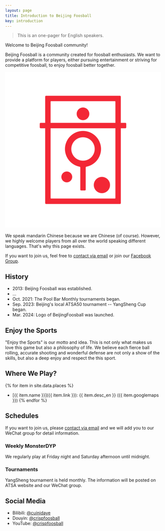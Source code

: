 ```yaml
---
layout: page
title: Introduction to Beijing Foosball
key: introduction
---
```


> This is an one-pager for English speakers.

Welcome to Beijing Foosball community!

Beijing Foosball is a community created for foosball enthusiasts.
We want to provide a platform for players, either pursuing entertainment or striving for competitive foosball, to enjoy foosball better together.

<div class="img-wrapper">
  <img alt="Beijing Foosball Logo" src="/assets/images/logo.png" class="img-1-4" />
</div>

We speak mandarin Chinese because we are Chinese (of course). However, we highly welcome players from all over the world speaking different languages. That's why this page exists.

If you want to join us, feel free to [contact via email](mailto:bjfoospromo+web@gmail.com) or join our [Facebook Group](https://www.facebook.com/groups/beijingfoosball).

## History

- 2013: Beijing Foosball was established.
- ...
- Oct. 2021: The Pool Bar Monthly tournaments began.
- Sep. 2023: Beijing's local ATSA50 tournament -- YangSheng Cup began.
- Mar. 2024: Logo of BeijingFoosball was launched.

## Enjoy the Sports

"Enjoy the Sports" is our motto and idea. This is not only what makes us love this game but also a philosophy of life.
We believe each fierce ball rolling, accurate shooting and wonderful defense are not only a show of the skills, but also a deep enjoy and respect the this sport.

## Where We Play?

{% for item in site.data.places %}
- [{{ item.name }}]({{ item.link }}): {{ item.desc_en }} ({{ item.googlemaps }})
{% endfor %}

## Schedules

If you want to join us, please [contact via email](mailto:bjfoospromo+web@gmail.com) and we will add you to our WeChat group for detail information.

### Weekly MonsterDYP

We regularly play at Friday night and Saturday afternoon until midnight.

### Tournaments

YangSheng tournament is held monthly. The information will be posted on ATSA website and our WeChat group.

## Social Media

- Bilibili: [@cuinidaye](https://space.bilibili.com/20563734)
- Douyin: [@crispfoosball](https://www.douyin.com/user/MS4wLjABAAAAXpxFmS9wI61heyoDZel8mlCGC-NDyg9MYS0UAlX69dg)
- YouTube: [@crispfoosball](https://www.youtube.com/@crispfoosball)
